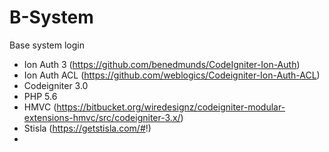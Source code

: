 # B-System
Base system login

- Ion Auth 3 (https://github.com/benedmunds/CodeIgniter-Ion-Auth)
- Ion Auth ACL (https://github.com/weblogics/Codeigniter-Ion-Auth-ACL)
- Codeigniter 3.0
- PHP 5.6
- HMVC (https://bitbucket.org/wiredesignz/codeigniter-modular-extensions-hmvc/src/codeigniter-3.x/)
- Stisla (https://getstisla.com/#!)
-
